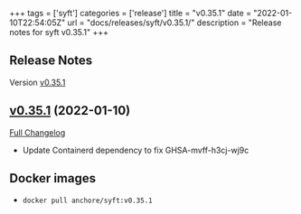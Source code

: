 +++
tags = ['syft']
categories = ['release']
title = "v0.35.1"
date = "2022-01-10T22:54:05Z"
url = "docs/releases/syft/v0.35.1/"
description = "Release notes for syft v0.35.1"
+++

## Release Notes

Version [v0.35.1](https://github.com/anchore/syft/releases/tag/v0.35.1)

## [v0.35.1](https://github.com/anchore/syft/tree/v0.35.1) (2022-01-10)

[Full Changelog](https://github.com/anchore/syft/compare/v0.35.0...v0.35.1)
- Update Containerd dependency to fix GHSA-mvff-h3cj-wj9c

## Docker images

- `docker pull anchore/syft:v0.35.1`
